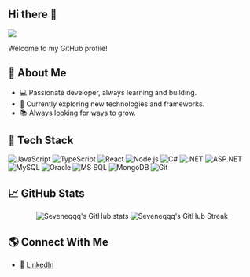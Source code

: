 ## Hi there 👋

![](https://komarev.com/ghpvc/?username=Seveneqqq&label=PROFILE+VIEWS)

Welcome to my GitHub profile!

## 🚀 About Me

- 💻 Passionate developer, always learning and building.
- 🌱 Currently exploring new technologies and frameworks.
- 📚 Always looking for ways to grow.

## 🧰 Tech Stack

![JavaScript](https://img.shields.io/badge/-JavaScript-333?style=flat&logo=javascript)
![TypeScript](https://img.shields.io/badge/-TypeScript-333?style=flat&logo=typescript)
![React](https://img.shields.io/badge/-React-333?style=flat&logo=react)
![Node.js](https://img.shields.io/badge/-Node.js-333?style=flat&logo=node.js)
![C#](https://img.shields.io/badge/-C%23-333?style=flat&logo=c-sharp)
![.NET](https://img.shields.io/badge/-.NET-333?style=flat&logo=dotnet)
![ASP.NET](https://img.shields.io/badge/-ASP.NET-333?style=flat&logo=dotnet)
![MySQL](https://img.shields.io/badge/-MySQL-333?style=flat&logo=mysql)
![Oracle](https://img.shields.io/badge/-Oracle_SQL-333?style=flat&logo=oracle)
![MS SQL](https://img.shields.io/badge/-MSQL-333?style=flat&logo=microsoft-sql-server)
![MongoDB](https://img.shields.io/badge/-MongoDB-333?style=flat&logo=mongodb)
![Git](https://img.shields.io/badge/-Git-333?style=flat&logo=git)

## 📈 GitHub Stats

<p align="center">
  <img src="https://github-readme-stats.vercel.app/api?username=Seveneqqq&show_icons=true&theme=github_dark" alt="Seveneqqq's GitHub stats" />
  <img src="https://github-readme-streak-stats.herokuapp.com/?user=Seveneqqq&theme=github-dark" alt="Seveneqqq's GitHub Streak" />
</p>

## 🌎 Connect With Me

- 💼 [LinkedIn](https://www.linkedin.com/in/seveneqqq)

<!--
**Seveneqqq/Seveneqqq** is a ✨ _special_ ✨ repository because its `README.md` (this file) appears on your GitHub profile.

Here are some ideas to get you started:

- 🔭 I’m currently working on ...
- 🌱 I’m currently learning ...
- 👯 I’m looking to collaborate on ...
- 🤔 I’m looking for help with ...
- 💬 Ask me about ...
- 📫 How to reach me: ...
- 😄 Pronouns: ...
- ⚡ Fun fact: ...
-->
